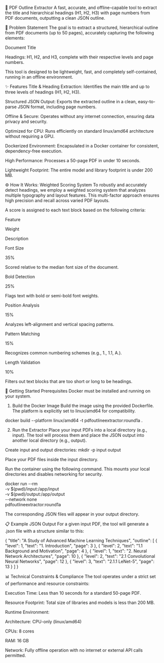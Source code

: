 📄 PDF Outline Extractor
A fast, accurate, and offline-capable tool to extract the title and hierarchical headings (H1, H2, H3) with page numbers from PDF documents, outputting a clean JSON outline.

🎯 Problem Statement
The goal is to extract a structured, hierarchical outline from PDF documents (up to 50 pages), accurately capturing the following elements:

Document Title

Headings: H1, H2, and H3, complete with their respective levels and page numbers.

This tool is designed to be lightweight, fast, and completely self-contained, running in an offline environment.

✨ Features
Title & Heading Extraction: Identifies the main title and up to three levels of headings (H1, H2, H3).

Structured JSON Output: Exports the extracted outline in a clean, easy-to-parse JSON format, including page numbers.

Offline & Secure: Operates without any internet connection, ensuring data privacy and security.

Optimized for CPU: Runs efficiently on standard linux/amd64 architecture without requiring a GPU.

Dockerized Environment: Encapsulated in a Docker container for consistent, dependency-free execution.

High Performance: Processes a 50-page PDF in under 10 seconds.

Lightweight Footprint: The entire model and library footprint is under 200 MB.

⚙️ How It Works: Weighted Scoring System
To robustly and accurately detect headings, we employ a weighted scoring system that analyzes multiple typography and layout features. This multi-factor approach ensures high precision and recall across varied PDF layouts.

A score is assigned to each text block based on the following criteria:

Feature

Weight

Description

Font Size

35%

Scored relative to the median font size of the document.

Bold Detection

25%

Flags text with bold or semi-bold font weights.

Position Analysis

15%

Analyzes left-alignment and vertical spacing patterns.

Pattern Matching

15%

Recognizes common numbering schemes (e.g., 1., 1.1, A.).

Length Validation

10%

Filters out text blocks that are too short or long to be headings.

🚀 Getting Started
Prerequisites
Docker must be installed and running on your system.

1. Build the Docker Image
Build the image using the provided Dockerfile. The platform is explicitly set to linux/amd64 for compatibility.

docker build --platform linux/amd64 -t pdfoutlineextractor:round1a .

2. Run the Extractor
Place your input PDFs into a local directory (e.g., input). The tool will process them and place the JSON output into another local directory (e.g., output).

Create input and output directories: mkdir -p input output

Place your PDF files inside the input directory.

Run the container using the following command. This mounts your local directories and disables networking for security.

docker run --rm \
  -v $(pwd)/input:/app/input \
  -v $(pwd)/output:/app/output \
  --network none \
  pdfoutlineextractor:round1a

The corresponding JSON files will appear in your output directory.

📋 Example JSON Output
For a given input PDF, the tool will generate a .json file with a structure similar to this:

{
  "title": "A Study of Advanced Machine Learning Techniques",
  "outline": [
    {
      "level": 1,
      "text": "1. Introduction",
      "page": 3
    },
    {
      "level": 2,
      "text": "1.1 Background and Motivation",
      "page": 4
    },
    {
      "level": 1,
      "text": "2. Neural Network Architectures",
      "page": 10
    },
    {
      "level": 2,
      "text": "2.1 Convolutional Neural Networks",
      "page": 12
    },
    {
      "level": 3,
      "text": "2.1.1 LeNet-5",
      "page": 13
    }
  ]
}

📊 Technical Constraints & Compliance
The tool operates under a strict set of performance and resource constraints:

Execution Time: Less than 10 seconds for a standard 50-page PDF.

Resource Footprint: Total size of libraries and models is less than 200 MB.

Runtime Environment:

Architecture: CPU-only (linux/amd64)

CPUs: 8 cores

RAM: 16 GB

Network: Fully offline operation with no internet or external API calls permitted.
